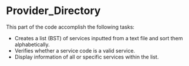 # Provider_Directory
This part of the code accomplish the following tasks:
- Creates a list (BST) of services inputted from a text file and sort them alphabetically.
- Verifies whether a service code is a valid service.
- Display information of all or specific services within the list.
